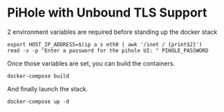 # PiHole with Unbound TLS Support

2 environment variables are required before standing up the docker stack

	export HOST_IP_ADDRESS=$(ip a s eth0 | awk '/inet / {print$2}')
	read -s -p "Enter a password for the pihole UI: " PIHOLE_PASSWORD

Once those variables are set, you can build the containers.

	docker-compose build

And finally launch the stack.

	docker-compose up -d

